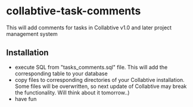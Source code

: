 collabtive-task-comments
========================

This will add comments for tasks in Collabtive v1.0 and later project management system


## Installation

* execute SQL from "tasks_comments.sql" file. This will add the corresponding table to your database
* copy files to corresponding directories of your Collabtive installation. Some files will be overwritten, so next update of Collabtive may break the functionality. Will think about it tomorrow..)
* have fun
